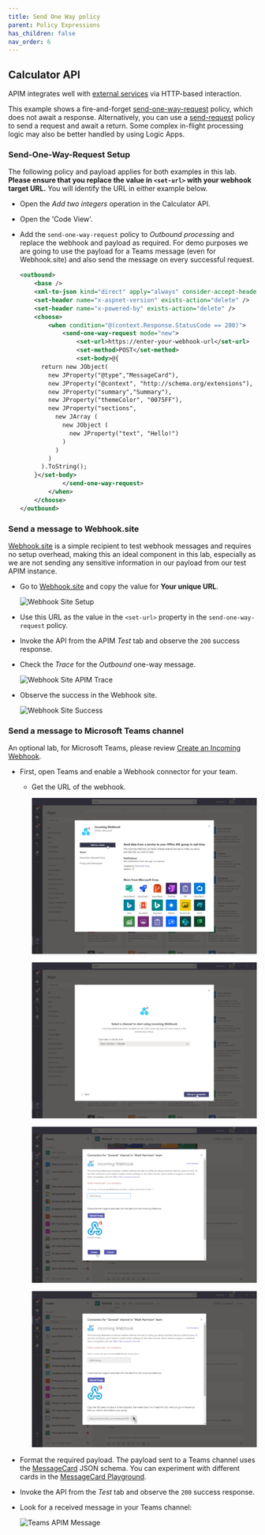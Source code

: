 ```yaml
---
title: Send One Way policy
parent: Policy Expressions
has_children: false
nav_order: 6
---
```



## Calculator API

APIM integrates well with [external services](https://docs.microsoft.com/en-us/azure/api-management/api-management-sample-send-request) via HTTP-based interaction.

This example shows a fire-and-forget [send-one-way-request](https://docs.microsoft.com/en-us/azure/api-management/api-management-sample-send-request#send-one-way-request) policy, which does not await a response. Alternatively, you can use a [send-request](https://docs.microsoft.com/en-us/azure/api-management/api-management-sample-send-request#send-request) policy to send a request and await a return. Some complex in-flight processing logic may also be better handled by using Logic Apps.

### Send-One-Way-Request Setup

The following policy and payload applies for both examples in this lab. **Please ensure that you replace the value in `<set-url>` with your webhook target URL.** You will identify the URL in either example below.

- Open the *Add two integers* operation in the Calculator API.
- Open the 'Code View'.
- Add the `send-one-way-request` policy to *Outbound processing* and replace the webhook and payload as required. For demo purposes we are going to use the payload for a Teams message (even for Webhook.site) and also send the message on every successful request.

  ```xml
  <outbound>
      <base />
      <xml-to-json kind="direct" apply="always" consider-accept-header="false" />
      <set-header name="x-aspnet-version" exists-action="delete" />
      <set-header name="x-powered-by" exists-action="delete" />
      <choose>
          <when condition="@(context.Response.StatusCode == 200)">
              <send-one-way-request mode="new">
                  <set-url>https://enter-your-webhook-url</set-url>
                  <set-method>POST</set-method>
                  <set-body>@{
        return new JObject(
          new JProperty("@type","MessageCard"),
          new JProperty("@context", "http://schema.org/extensions"),
          new JProperty("summary","Summary"),
          new JProperty("themeColor", "0075FF"),
          new JProperty("sections",
            new JArray (
              new JObject (
                new JProperty("text", "Hello!")
              )
            )
          )
        ).ToString();
      }</set-body>
              </send-one-way-request>
          </when>
      </choose>
  </outbound>
  ```

### Send a message to Webhook.site

[Webhook.site](https://webhook.site) is a simple recipient to test webhook messages and requires no setup overhead, making this an ideal component in this lab, especially as we are not sending any sensitive information in our payload from our test APIM instance.

- Go to [Webhook.site](https://webhook.site) and copy the value for **Your unique URL**.

    ![Webhook Site Setup](../../assets/images/webhook-site-1.png)

- Use this URL as the value in the `<set-url>` property in the `send-one-way-request` policy.

- Invoke the API from the APIM _Test_ tab and observe the `200` success response.

- Check the _Trace_ for the _Outbound_ one-way message.

    ![Webhook Site APIM Trace](../../assets/images/webhook-site-apim-send-one-way-request-1.png)

- Observe the success in the Webhook site.

    ![Webhook Site Success](../../assets/images/webhook-site-2.png)

### Send a message to Microsoft Teams channel

An optional lab, for Microsoft Teams, please review [Create an Incoming Webhook](https://docs.microsoft.com/en-us/microsoftteams/platform/webhooks-and-connectors/how-to/add-incoming-webhook#create-an-incoming-webhook-1).

- First, open Teams and enable a Webhook connector for your team.
  - Get the URL of the webhook.

    ![Teams Webhook](../../assets/images/teams-webhook-1.png)

    ![Teams Webhook](../../assets/images/teams-webhook-2.png)

    ![Teams Webhook](../../assets/images/teams-webhook-3.png)

    ![Teams Webhook](../../assets/images/teams-webhook-4.png)

- Format the required payload. The payload sent to a Teams channel uses the [MessageCard](https://docs.microsoft.com/en-us/microsoftteams/platform/task-modules-and-cards/cards/cards-reference) JSON schema. You can experiment with different cards in the [MessageCard Playground](https://messagecardplayground.azurewebsites.net/).

- Invoke the API from the _Test_ tab and observe the `200` success response.

- Look for a received message in your Teams channel:

  ![Teams APIM Message](../../assets/images/teams-apim-message.png)
